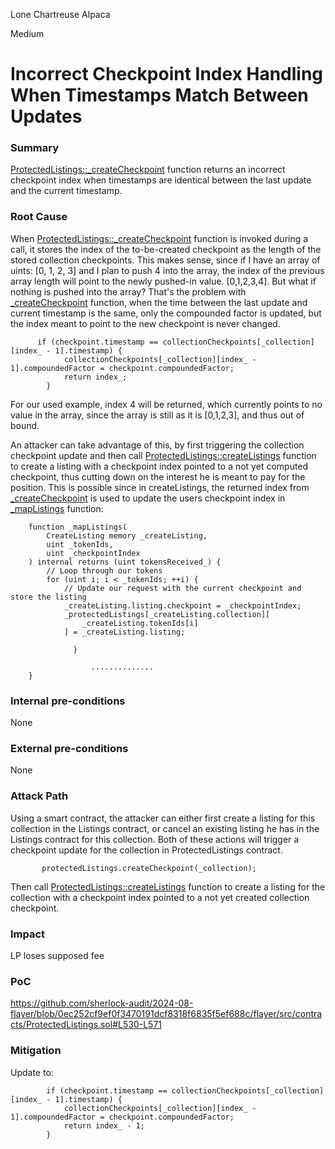 Lone Chartreuse Alpaca

Medium

# Incorrect Checkpoint Index Handling When Timestamps Match Between Updates

### Summary

[ProtectedListings::_createCheckpoint](https://github.com/sherlock-audit/2024-08-flayer/blob/0ec252cf9ef0f3470191dcf8318f6835f5ef688c/flayer/src/contracts/ProtectedListings.sol#L530-L571) function returns an incorrect checkpoint index when timestamps are identical between the last update and the current timestamp.

### Root Cause

When [ProtectedListings::_createCheckpoint](https://github.com/sherlock-audit/2024-08-flayer/blob/0ec252cf9ef0f3470191dcf8318f6835f5ef688c/flayer/src/contracts/ProtectedListings.sol#L530-L571) function is invoked during a call, it stores the index of the to-be-created checkpoint as the length of the stored collection checkpoints. This makes sense, since if I have an array of uints: [0, 1, 2, 3] and I plan to push 4 into the array, the index of the previous array length will point to the newly pushed-in value. [0,1,2,3,4].
But what if nothing is pushed into the array?
That's the problem with [_createCheckpoint](https://github.com/sherlock-audit/2024-08-flayer/blob/0ec252cf9ef0f3470191dcf8318f6835f5ef688c/flayer/src/contracts/ProtectedListings.sol#L530-L571) function, when the time between the last update and current timestamp is the same, only the compounded factor is updated, but the index meant to point to the new checkpoint is never changed.
```solidity
      if (checkpoint.timestamp == collectionCheckpoints[_collection][index_ - 1].timestamp) {
            collectionCheckpoints[_collection][index_ - 1].compoundedFactor = checkpoint.compoundedFactor;
            return index_;
        }
```
For our used example, index 4 will be returned, which currently points to no value in the array, since the array is still as it is [0,1,2,3], and thus out of bound.

An attacker can take advantage of this, by first triggering the collection checkpoint update and then call [ProtectedListings::createListings](https://github.com/sherlock-audit/2024-08-flayer/blob/0ec252cf9ef0f3470191dcf8318f6835f5ef688c/flayer/src/contracts/ProtectedListings.sol#L117-L156) function to create a listing with a checkpoint index pointed to a not yet computed checkpoint, thus cutting down on the interest he is meant to pay for the position.
This is possible since in createListings, the returned index from [_createCheckpoint](https://github.com/sherlock-audit/2024-08-flayer/blob/0ec252cf9ef0f3470191dcf8318f6835f5ef688c/flayer/src/contracts/ProtectedListings.sol#L530-L571) is used to update the users checkpoint index in [_mapListings](https://github.com/sherlock-audit/2024-08-flayer/blob/0ec252cf9ef0f3470191dcf8318f6835f5ef688c/flayer/src/contracts/ProtectedListings.sol#L198-L210) function:
```solidity
    function _mapListings(
        CreateListing memory _createListing,
        uint _tokenIds,
        uint _checkpointIndex
    ) internal returns (uint tokensReceived_) {
        // Loop through our tokens
        for (uint i; i < _tokenIds; ++i) {
            // Update our request with the current checkpoint and store the listing
            _createListing.listing.checkpoint = _checkpointIndex;
            _protectedListings[_createListing.collection][
                _createListing.tokenIds[i]
            ] = _createListing.listing;

              }

                  ..............
    }
```


### Internal pre-conditions

None

### External pre-conditions

None

### Attack Path

Using a smart contract, the attacker can either first create a listing for this collection in the Listings contract, or cancel an existing listing he has in the Listings contract for this collection.
Both of these actions will trigger a checkpoint update for the collection in ProtectedListings contract.
```solidity
       protectedListings.createCheckpoint(_collection);
``` 
Then call [ProtectedListings::createListings](https://github.com/sherlock-audit/2024-08-flayer/blob/0ec252cf9ef0f3470191dcf8318f6835f5ef688c/flayer/src/contracts/ProtectedListings.sol#L117-L156) function to create a listing for the collection with a checkpoint index pointed to a not yet created collection checkpoint.



### Impact

LP loses supposed fee

### PoC

https://github.com/sherlock-audit/2024-08-flayer/blob/0ec252cf9ef0f3470191dcf8318f6835f5ef688c/flayer/src/contracts/ProtectedListings.sol#L530-L571

### Mitigation

Update to:
```solidity
        if (checkpoint.timestamp == collectionCheckpoints[_collection][index_ - 1].timestamp) {
            collectionCheckpoints[_collection][index_ - 1].compoundedFactor = checkpoint.compoundedFactor;
            return index_ - 1;
        }
```
